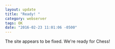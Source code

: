 ```yaml
---
layout: update
title: "Ready! "
category: webserver
tags: OK
date: "2016-02-23 11:01:06 -0500"
---
```


The site appears to be fixed. We're ready for Chess!
